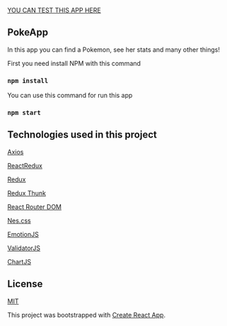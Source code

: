 <!-- ##  THIS APPLICACTION IS NO FINISHED. -->

[YOU CAN TEST THIS APP HERE](https://pokeapp-react-v1.netlify.app/)

## PokeApp
In this app you can find a Pokemon, see her stats and many other things!

First you need install NPM with this command

### `npm install`

You can use this command for run this app

### `npm start`


## Technologies used in this project

[Axios](https://www.npmjs.com/package/axios)

[ReactRedux]( https://www.npmjs.com/package/react-redux )

[Redux]( https://www.npmjs.com/package/redux )

[Redux Thunk]( https://www.npmjs.com/package/redux-thunk )

[React Router DOM](https://www.npmjs.com/package/react-router-dom)

[Nes.css](https://nostalgic-css.github.io/NES.css/)

[EmotionJS](https://emotion.sh/)

[ValidatorJS](https://www.npmjs.com/package/validator)

[ChartJS](https://www.chartjs.org/)

## License
[MIT](https://choosealicense.com/licenses/mit/)

This project was bootstrapped with [Create React App](https://github.com/facebook/create-react-app).